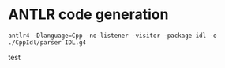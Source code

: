 # ANTLR code generation
```
antlr4 -Dlanguage=Cpp -no-listener -visitor -package idl -o ./CppIdl/parser IDL.g4
```

test
